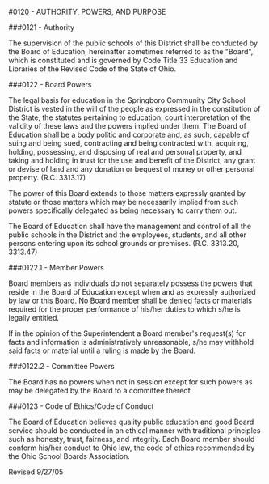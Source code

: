 <!-- Mirrored from www.neola.com/springboro-oh/search/policies/po0120.htm by HTTrack Website Copier/3.x [XR&CO'2013][, Sun, 09 Jun 2013 18:21:06 GMT -->
#0120 - AUTHORITY, POWERS, AND PURPOSE
###0121 - Authority
The supervision of the public schools of this District shall be conducted by the Board of Education, hereinafter sometimes referred to as the "Board", which is constituted and is governed by Code Title 33 Education and Libraries of the Revised Code of the State of Ohio.   
###0122 - Board Powers
The legal basis for education in the Springboro Community City School District is vested in the will of the people as expressed in the constitution of the State, the statutes pertaining to education, court interpretation of the validity of these laws and the powers implied under them. The Board of Education shall be a body politic and corporate and, as such, capable of suing and being sued, contracting and being contracted with, acquiring, holding, possessing, and disposing of real and personal property, and taking and holding in trust for the use and benefit of the District, any grant or devise of land and any donation or bequest of money or other personal property. (R.C. 3313.17)   
The power of this Board extends to those matters expressly granted by statute or those matters which may be necessarily implied from such powers specifically delegated as being necessary to carry them out.   
The Board of Education shall have the management and control of all the public schools in the District and the employees, students, and all other persons entering upon its school grounds or premises. (R.C. 3313.20, 3313.47)   
###0122.1 - Member Powers
Board members as individuals do not separately possess the powers that reside in the Board of Education except when and as expressly authorized by law or this Board. No Board member shall be denied facts or materials required for the proper performance of his/her duties to which s/he is legally entitled.   
If in the opinion of the Superintendent a Board member's request(s) for facts and information is administratively unreasonable, s/he may withhold said facts or material until a ruling is made by the Board.   
###0122.2 - Committee Powers
The Board has no powers when not in session except for such powers as may be delegated by the Board to a committee thereof.   
###0123 - Code of Ethics/Code of Conduct
The Board of Education believes quality public education and good Board service should be conducted in an ethical manner with traditional principles such as honesty, trust, fairness, and integrity. Each Board member should conform his/her conduct to Ohio law, the code of ethics recommended by the Ohio School Boards Association.   
Revised 9/27/05
